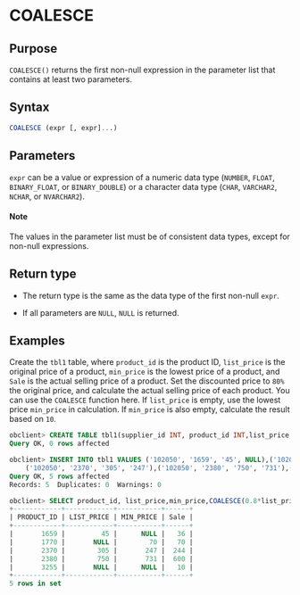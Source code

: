 # COALESCE

## Purpose

`COALESCE()` returns the first non-null expression in the parameter list that contains at least two parameters.

## Syntax

```sql
COALESCE (expr [, expr]...)
```

## Parameters

`expr` can be a value or expression of a numeric data type (`NUMBER`, `FLOAT`, `BINARY_FLOAT`, or `BINARY_DOUBLE`) or a character data type (`CHAR`, `VARCHAR2`, `NCHAR`, or `NVARCHAR2`).
  <main id="notice" type='explain'>
    <h4>Note</h4>
    <p>The values in the parameter list must be of consistent data types, except for non-null expressions. </p>
  </main>

## Return type

* The return type is the same as the data type of the first non-null `expr`.

* If all parameters are `NULL`, `NULL` is returned.

## Examples

Create the `tbl1` table, where `product_id` is the product ID, `list_price` is the original price of a product, `min_price` is the lowest price of a product, and `Sale` is the actual selling price of a product. Set the discounted price to `80%` the original price, and calculate the actual selling price of each product. You can use the `COALESCE` function here. If `list_price` is empty, use the lowest price `min_price` in calculation. If `min_price` is also empty, calculate the result based on `10`.

```sql
obclient> CREATE TABLE tbl1(supplier_id INT, product_id INT,list_price NUMERIC,min_price NUMERIC);
Query OK, 0 rows affected

obclient> INSERT INTO tbl1 VALUES ('102050', '1659', '45', NULL),('102050', '1770', NULL, '70'),
    ('102050', '2370', '305', '247'),('102050', '2380', '750', '731'),('102050', '3255', NULL, NULL);
Query OK, 5 rows affected
Records: 5  Duplicates: 0  Warnings: 0

obclient> SELECT product_id, list_price,min_price,COALESCE(0.8*list_price, min_price, 10) "Sale" FROM tbl1;
+------------+------------+-----------+------+
| PRODUCT_ID | LIST_PRICE | MIN_PRICE | Sale |
+------------+------------+-----------+------+
|       1659 |         45 |      NULL |   36 |
|       1770 |       NULL |        70 |   70 |
|       2370 |        305 |       247 |  244 |
|       2380 |        750 |       731 |  600 |
|       3255 |       NULL |      NULL |   10 |
+------------+------------+-----------+------+
5 rows in set
```

